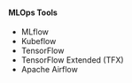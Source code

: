 #### MLOps Tools 

- MLflow 
- Kubeflow 
- TensorFlow 
- TensorFlow Extended (TFX) 
- Apache Airflow 